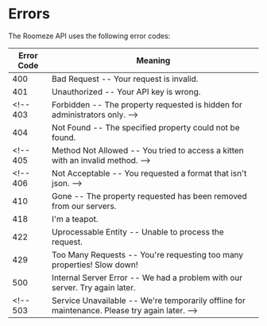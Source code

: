 # Errors

<!-- <aside class="notice">
This error section is stored in a separate file in <code>includes/_errors.md</code>. Slate allows you to optionally separate out your docs into many files...just save them to the <code>includes</code> folder and add them to the top of your <code>index.md</code>'s frontmatter. Files are included in the order listed.
</aside> -->

The Roomeze API uses the following error codes:

Error Code | Meaning
---------- | -------
400 | Bad Request -- Your request is invalid.
401 | Unauthorized -- Your API key is wrong.
<!-- 403 | Forbidden -- The property requested is hidden for administrators only. -->
404 | Not Found -- The specified property could not be found.
<!-- 405 | Method Not Allowed -- You tried to access a kitten with an invalid method. -->
<!-- 406 | Not Acceptable -- You requested a format that isn't json. -->
410 | Gone -- The property requested has been removed from our servers.
418 | I'm a teapot.
422 | Uprocessable Entity -- Unable to process the request.
429 | Too Many Requests -- You're requesting too many properties! Slow down!
500 | Internal Server Error -- We had a problem with our server. Try again later.
<!-- 503 | Service Unavailable -- We're temporarily offline for maintenance. Please try again later. -->
